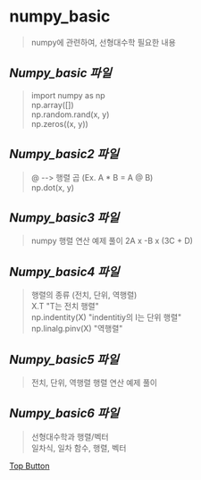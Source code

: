  numpy_basic
=============
> numpy에 관련하여, 선형대수학 필요한 내용  

*Numpy_basic 파일*
-------------
> import numpy as np  
> np.array([])  
> np.random.rand(x, y)  
> np.zeros((x, y))  

*Numpy_basic2 파일*
-------------
> @ --> 행렬 곱 (Ex. A * B = A @ B)  
> np.dot(x, y)  

*Numpy_basic3 파일*
-------------
> numpy 행렬 연산 예제 풀이 ﻿2A x -B x (3C + D)﻿  

*Numpy_basic4 파일*
-------------
> 행렬의 종류 (전치, 단위, 역행렬)  
> X.T "T는 전치 행렬"  
> np.indentity(X) "indentitiy의 I는 단위 행렬"  
> np.linalg.pinv(X) "역행렬"  

*Numpy_basic5 파일*
-------------
> 전치, 단위, 역행렬 행렬 연산 예제 풀이  
  
*Numpy_basic6 파일*
-------------
> 선형대수학과 행렬/벡터  
> 일차식, 일차 함수, 행렬, 벡터  

[Top Button](#)
